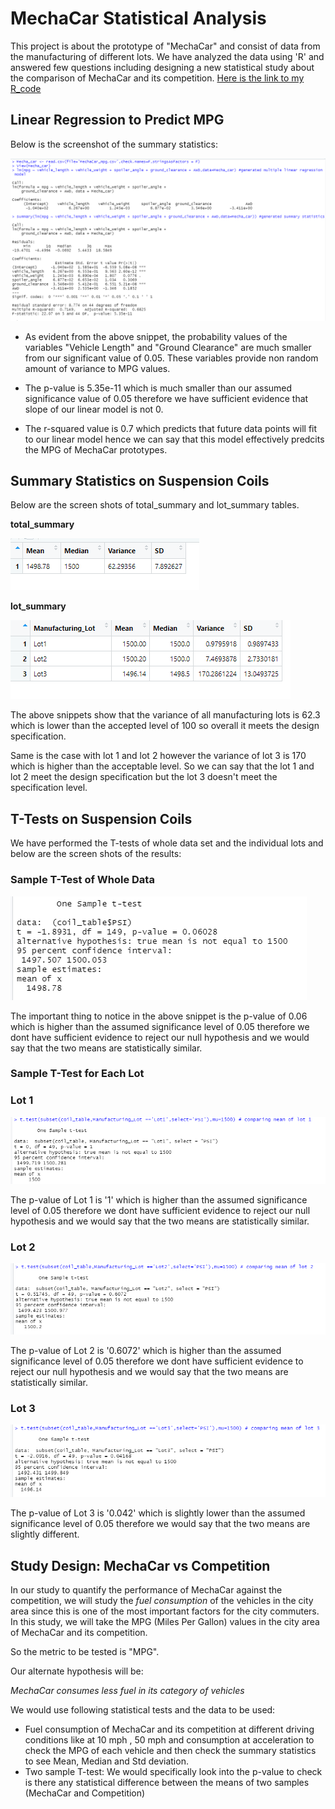 # **MechaCar Statistical Analysis**

This project is about the prototype of "MechaCar" and consist of data from the manufacturing of different lots. We have analyzed the data using 'R' and answered few questions including designing a new statistical study about the comparison of MechaCar and its competition. [Here is the link to my R_code](MechaCarChallenge.R)


## **Linear Regression to Predict MPG**

Below is the screenshot of the summary statistics:

<img src='summary_stats.PNG'><img>

* As evident from the above snippet, the probability values of the variables "Vehicle Length" and "Ground Clearance" are much smaller from our significant value of 0.05. These variables provide non random amount of variance to MPG values.

* The p-value is 5.35e-11 which is much smaller than our assumed significance value of 0.05 therefore we have sufficient evidence that slope of our linear model is not 0.

* The r-squared value is 0.7 which predicts that future data points will fit to our linear model hence we can say that this model effectively predcits the MPG of MechaCar prototypes.

## **Summary Statistics on Suspension Coils**

Below are the screen shots of total_summary and lot_summary tables.

**total_summary**

<img src='total_summary.PNG'><img>

**lot_summary**

<img src='lot_summary.PNG'><img>

The above snippets show that the variance of all manufacturing lots is 62.3 which is lower than the accepted level of 100 so overall it meets the design specification.

Same is the case with lot 1 and lot 2 however the variance of lot 3 is 170 which is higher than the acceptable level. So we can say that the lot 1 and lot 2 meet the design specification but the lot 3 doesn't meet the specification level.

## **T-Tests on Suspension Coils**

We have performed the T-tests of whole data set and the individual lots and below are the screen shots of the results:

### **Sample T-Test of Whole Data**

<img src='one_sample_ttest.PNG'><img>

The important thing to notice in the above snippet is the p-value of 0.06 which is higher than the assumed significance level of 0.05 therefore we dont have sufficient evidence to reject our null hypothesis and we would say that the two means are statistically similar.

### **Sample T-Test for Each Lot**

### **Lot 1**
<img src='sample_ttest_lot1.PNG'><img>

The p-value of Lot 1 is '1' which is higher than the assumed significance level of 0.05 therefore we dont have sufficient evidence to reject our null hypothesis and we would say that the two means are statistically similar.

### **Lot 2**

<img src='sample_ttest_lot2.PNG'><img>

The p-value of Lot 2 is '0.6072' which is higher than the assumed significance level of 0.05 therefore we dont have sufficient evidence to reject our null hypothesis and we would say that the two means are statistically similar.

### **Lot 3**

<img src='sample_ttest_lot3.PNG'><img>

The p-value of Lot 3 is '0.042' which is slightly lower than the assumed significance level of 0.05 therefore we would say that the two means are slightly different.

## **Study Design: MechaCar vs Competition**

In our study to quantify the performance of MechaCar against the competition, we will study the *fuel consumption* of the vehicles in the city area since this is one of the most important factors for the city commuters. In this study, we will take the MPG (Miles Per Gallon) values in the city area of MechaCar and its competition.

So the metric to be tested is "MPG".

Our alternate hypothesis will be:

*MechaCar consumes less fuel in its category of vehicles*

We would use following statistical tests and the data to be used:

* Fuel consumption of MechaCar and its competition at different driving conditions like at 10 mph , 50 mph and consumption at acceleration to check the MPG of each vehicle and then check the summary statistics to see Mean, Median and Std deviation.
* Two sample T-test: We would specifically look into the p-value to check is there any statistical difference between the means of two samples (MechaCar and Competition)




